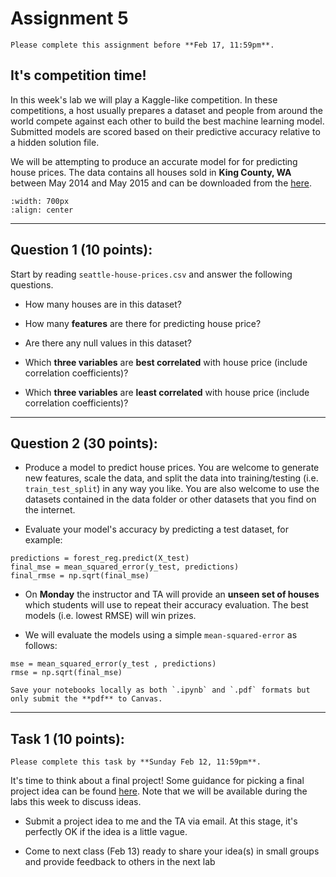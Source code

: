 # Assignment 5

```{admonition} Deadline
Please complete this assignment before **Feb 17, 11:59pm**.
```

## It's competition time!

In this week's lab we will play a Kaggle-like competition. In these competitions, a host usually prepares a dataset and people from around the world compete against each other to build the best machine learning model. Submitted models are scored based on their predictive accuracy relative to a hidden solution file. 

We will be attempting to produce an accurate model for for predicting house prices. The data contains all houses sold in **King County, WA** between May 2014 and May 2015 and can be downloaded from the [here](https://www.dropbox.com/sh/8nstpdxsyl6sntg/AADlAfMmL7xW7qzKPwlNbKL_a?dl=0). 

```{image} images/seattle-houses.webp
:width: 700px
:align: center
```

*****************************

## Question 1 (10 points): 

Start by reading `seattle-house-prices.csv` and answer the following questions. 

* How many houses are in this dataset?

* How many **features** are there for predicting house price? 

* Are there any null values in this dataset?

* Which **three variables** are **best correlated** with house price (include correlation coefficients)?

* Which **three variables** are **least correlated** with house price (include correlation coefficients)?


*****************************

## Question 2 (30 points):

* Produce a model to predict house prices. You are welcome to generate new features, scale the data, and split the data into training/testing (i.e. `train_test_split`) in any way you like. You are also welcome to use the datasets contained in the data folder or other datasets that you find on the internet. 


* Evaluate your model's accuracy by predicting a test dataset, for example:

```
predictions = forest_reg.predict(X_test)
final_mse = mean_squared_error(y_test, predictions)
final_rmse = np.sqrt(final_mse)
```


* On **Monday** the instructor and TA will provide an **unseen set of houses** which students will use to repeat their accuracy evaluation. The best models (i.e. lowest RMSE) will win prizes. 


* We will evaluate the models using a simple `mean-squared-error` as follows:

```
mse = mean_squared_error(y_test , predictions)
rmse = np.sqrt(final_mse)
```

```{important}
Save your notebooks locally as both `.ipynb` and `.pdf` formats but only submit the **pdf** to Canvas.
```

*****************************

## Task 1 (10 points):

```{admonition} Deadline
Please complete this task by **Sunday Feb 12, 11:59pm**.
```

It's time to think about a final project! Some guidance for picking a final project idea can be found [here](https://owel-lab.github.io/gds-applications-site/labs/week5/project-ideas.html). Note that we will be available during the labs this week to discuss ideas.

* Submit a project idea to me and the TA via email. At this stage, it's perfectly OK if the idea is a little vague. 

* Come to next class (Feb 13) ready to share your idea(s) in small groups and provide feedback to others in the next lab
